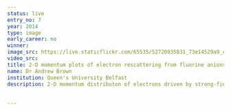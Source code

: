 ```yaml
---
status: live
entry_no: 7
year: 2014
type: image 
early_career: no 
winner: 
image_src: https://live.staticflickr.com/65535/52720935831_73e14529a9_c_d.jpg
video_src: 
title: 2-D momentum plots of electron rescattering from fluorine anions
name: Dr Andrew Brown
institution: Queen's University Belfast
description: 2-D momentum distributon of electrons driven by strong-field photodetachment of a Flourine anion. The large circular rings are a clear signature of electron rescattering, wherein the electron is pulled first away from the ion and then smashed back into it, gaining excess energy from the field and probing the atomic structure and dynamics of the residual target. Previous model calculatons failed to find any evidence of rescattering, but the massively expanded capabilites of ARCHER allow us to model the electron dynamics in greater detail than ever before.
 
  
---
```

